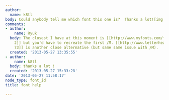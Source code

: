 ```yaml
---
author:
  name: k8tl
body: Could anybody tell me which font this one is?  Thanks a lot![img:sites/default/files/old-images/miracolo-a-milano-title-still_5733.jpg]
comments:
- author:
    name: Ryuk
  body: The closest I have at this moment is [[http://www.myfonts.com/fonts/solotype/quadrille-2|Quadrille
    2]] but you'd have to recreate the first /M. [[http://www.letterheadfonts.com/fonts/winchester73.php|Winchester
    73]] is another close alternative (but same same issue with /M).
  created: '2013-05-27 13:35:55'
- author:
    name: k8tl
  body: thanks a lot !
  created: '2013-05-27 15:33:28'
date: '2013-05-27 11:58:17'
node_type: font_id
title: font help

---
```

